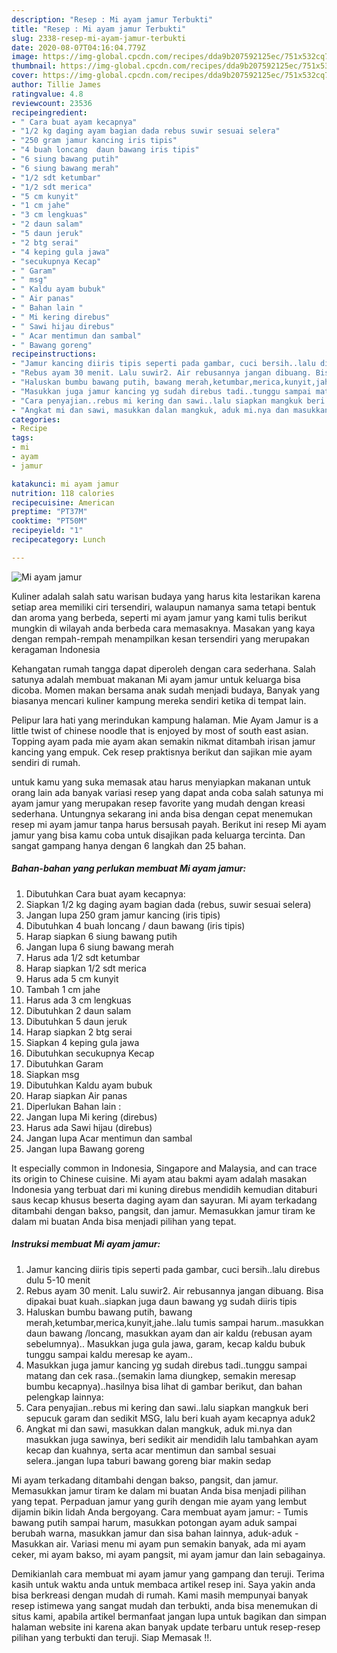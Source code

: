 ```yaml
---
description: "Resep : Mi ayam jamur Terbukti"
title: "Resep : Mi ayam jamur Terbukti"
slug: 2338-resep-mi-ayam-jamur-terbukti
date: 2020-08-07T04:16:04.779Z
image: https://img-global.cpcdn.com/recipes/dda9b207592125ec/751x532cq70/mi-ayam-jamur-foto-resep-utama.jpg
thumbnail: https://img-global.cpcdn.com/recipes/dda9b207592125ec/751x532cq70/mi-ayam-jamur-foto-resep-utama.jpg
cover: https://img-global.cpcdn.com/recipes/dda9b207592125ec/751x532cq70/mi-ayam-jamur-foto-resep-utama.jpg
author: Tillie James
ratingvalue: 4.8
reviewcount: 23536
recipeingredient:
- " Cara buat ayam kecapnya"
- "1/2 kg daging ayam bagian dada rebus suwir sesuai selera"
- "250 gram jamur kancing iris tipis"
- "4 buah loncang  daun bawang iris tipis"
- "6 siung bawang putih"
- "6 siung bawang merah"
- "1/2 sdt ketumbar"
- "1/2 sdt merica"
- "5 cm kunyit"
- "1 cm jahe"
- "3 cm lengkuas"
- "2 daun salam"
- "5 daun jeruk"
- "2 btg serai"
- "4 keping gula jawa"
- "secukupnya Kecap"
- " Garam"
- " msg"
- " Kaldu ayam bubuk"
- " Air panas"
- " Bahan lain "
- " Mi kering direbus"
- " Sawi hijau direbus"
- " Acar mentimun dan sambal"
- " Bawang goreng"
recipeinstructions:
- "Jamur kancing diiris tipis seperti pada gambar, cuci bersih..lalu direbus dulu 5-10 menit"
- "Rebus ayam 30 menit. Lalu suwir2. Air rebusannya jangan dibuang. Bisa dipakai buat kuah..siapkan juga daun bawang yg sudah diiris tipis"
- "Haluskan bumbu bawang putih, bawang merah,ketumbar,merica,kunyit,jahe..lalu tumis sampai harum..masukkan daun bawang /loncang, masukkan ayam dan air kaldu (rebusan ayam sebelumnya).. Masukkan juga gula jawa, garam, kecap kaldu bubuk tunggu sampai kaldu meresap ke ayam.."
- "Masukkan juga jamur kancing yg sudah direbus tadi..tunggu sampai matang dan cek rasa..(semakin lama diungkep, semakin meresap bumbu kecapnya)..hasilnya bisa lihat di gambar berikut, dan bahan pelengkap lainnya:"
- "Cara penyajian..rebus mi kering dan sawi..lalu siapkan mangkuk beri sepucuk garam dan sedikit MSG, lalu beri kuah ayam kecapnya aduk2"
- "Angkat mi dan sawi, masukkan dalan mangkuk, aduk mi.nya dan masukkan juga sawinya, beri sedikit air mendidih lalu tambahkan ayam kecap dan kuahnya, serta acar mentimun dan sambal sesuai selera..jangan lupa taburi bawang goreng biar makin sedap"
categories:
- Recipe
tags:
- mi
- ayam
- jamur

katakunci: mi ayam jamur 
nutrition: 118 calories
recipecuisine: American
preptime: "PT37M"
cooktime: "PT50M"
recipeyield: "1"
recipecategory: Lunch

---
```



![Mi ayam jamur](https://img-global.cpcdn.com/recipes/dda9b207592125ec/751x532cq70/mi-ayam-jamur-foto-resep-utama.jpg)

Kuliner adalah salah satu warisan budaya yang harus kita lestarikan karena setiap area memiliki ciri tersendiri, walaupun namanya sama tetapi bentuk dan aroma yang berbeda, seperti mi ayam jamur yang kami tulis berikut mungkin di wilayah anda berbeda cara memasaknya. Masakan yang kaya dengan rempah-rempah menampilkan kesan tersendiri yang merupakan keragaman Indonesia

Kehangatan rumah tangga dapat diperoleh dengan cara sederhana. Salah satunya adalah membuat makanan Mi ayam jamur untuk keluarga bisa dicoba. Momen makan bersama anak sudah menjadi budaya, Banyak yang biasanya mencari kuliner kampung mereka sendiri ketika di tempat lain.

Pelipur lara hati yang merindukan kampung halaman. Mie Ayam Jamur is a little twist of chinese noodle that is enjoyed by most of south east asian. Topping ayam pada mie ayam akan semakin nikmat ditambah irisan jamur kancing yang empuk. Cek resep praktisnya berikut dan sajikan mie ayam sendiri di rumah.

untuk kamu yang suka memasak atau harus menyiapkan makanan untuk orang lain ada banyak variasi resep yang dapat anda coba salah satunya mi ayam jamur yang merupakan resep favorite yang mudah dengan kreasi sederhana. Untungnya sekarang ini anda bisa dengan cepat menemukan resep mi ayam jamur tanpa harus bersusah payah.
Berikut ini resep Mi ayam jamur yang bisa kamu coba untuk disajikan pada keluarga tercinta. Dan sangat gampang hanya dengan 6 langkah dan 25 bahan.


<!--inarticleads1-->

##### Bahan-bahan yang perlukan membuat Mi ayam jamur:

1. Dibutuhkan  Cara buat ayam kecapnya:
1. Siapkan 1/2 kg daging ayam bagian dada (rebus, suwir sesuai selera)
1. Jangan lupa 250 gram jamur kancing (iris tipis)
1. Dibutuhkan 4 buah loncang / daun bawang (iris tipis)
1. Harap siapkan 6 siung bawang putih
1. Jangan lupa 6 siung bawang merah
1. Harus ada 1/2 sdt ketumbar
1. Harap siapkan 1/2 sdt merica
1. Harus ada 5 cm kunyit
1. Tambah 1 cm jahe
1. Harus ada 3 cm lengkuas
1. Dibutuhkan 2 daun salam
1. Dibutuhkan 5 daun jeruk
1. Harap siapkan 2 btg serai
1. Siapkan 4 keping gula jawa
1. Dibutuhkan secukupnya Kecap
1. Dibutuhkan  Garam
1. Siapkan  msg
1. Dibutuhkan  Kaldu ayam bubuk
1. Harap siapkan  Air panas
1. Diperlukan  Bahan lain :
1. Jangan lupa  Mi kering (direbus)
1. Harus ada  Sawi hijau (direbus)
1. Jangan lupa  Acar mentimun dan sambal
1. Jangan lupa  Bawang goreng


It especially common in Indonesia, Singapore and Malaysia, and can trace its origin to Chinese cuisine. Mi ayam atau bakmi ayam adalah masakan Indonesia yang terbuat dari mi kuning direbus mendidih kemudian ditaburi saus kecap khusus beserta daging ayam dan sayuran. Mi ayam terkadang ditambahi dengan bakso, pangsit, dan jamur. Memasukkan jamur tiram ke dalam mi buatan Anda bisa menjadi pilihan yang tepat. 

<!--inarticleads2-->

##### Instruksi membuat  Mi ayam jamur:

1. Jamur kancing diiris tipis seperti pada gambar, cuci bersih..lalu direbus dulu 5-10 menit
1. Rebus ayam 30 menit. Lalu suwir2. Air rebusannya jangan dibuang. Bisa dipakai buat kuah..siapkan juga daun bawang yg sudah diiris tipis
1. Haluskan bumbu bawang putih, bawang merah,ketumbar,merica,kunyit,jahe..lalu tumis sampai harum..masukkan daun bawang /loncang, masukkan ayam dan air kaldu (rebusan ayam sebelumnya).. Masukkan juga gula jawa, garam, kecap kaldu bubuk tunggu sampai kaldu meresap ke ayam..
1. Masukkan juga jamur kancing yg sudah direbus tadi..tunggu sampai matang dan cek rasa..(semakin lama diungkep, semakin meresap bumbu kecapnya)..hasilnya bisa lihat di gambar berikut, dan bahan pelengkap lainnya:
1. Cara penyajian..rebus mi kering dan sawi..lalu siapkan mangkuk beri sepucuk garam dan sedikit MSG, lalu beri kuah ayam kecapnya aduk2
1. Angkat mi dan sawi, masukkan dalan mangkuk, aduk mi.nya dan masukkan juga sawinya, beri sedikit air mendidih lalu tambahkan ayam kecap dan kuahnya, serta acar mentimun dan sambal sesuai selera..jangan lupa taburi bawang goreng biar makin sedap


Mi ayam terkadang ditambahi dengan bakso, pangsit, dan jamur. Memasukkan jamur tiram ke dalam mi buatan Anda bisa menjadi pilihan yang tepat. Perpaduan jamur yang gurih dengan mie ayam yang lembut dijamin bikin lidah Anda bergoyang. Cara membuat ayam jamur: - Tumis bawang putih sampai harum, masukkan potongan ayam aduk sampai berubah warna, masukkan jamur dan sisa bahan lainnya, aduk-aduk - Masukkan air. Variasi menu mi ayam pun semakin banyak, ada mi ayam ceker, mi ayam bakso, mi ayam pangsit, mi ayam jamur dan lain sebagainya. 

Demikianlah cara membuat mi ayam jamur yang gampang dan teruji. Terima kasih untuk waktu anda untuk membaca artikel resep ini. Saya yakin anda bisa berkreasi dengan mudah di rumah. Kami masih mempunyai banyak resep istimewa yang sangat mudah dan terbukti, anda bisa menemukan di situs kami, apabila artikel bermanfaat jangan lupa untuk bagikan dan simpan halaman website ini karena akan banyak update terbaru untuk resep-resep pilihan yang terbukti dan teruji. Siap Memasak !!. 
